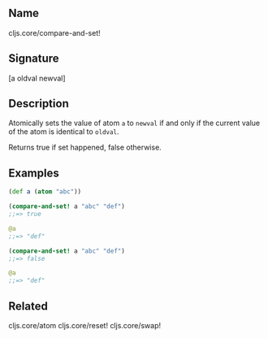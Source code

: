 ## Name
cljs.core/compare-and-set!

## Signature
[a oldval newval]

## Description

Atomically sets the value of atom `a` to `newval` if and only if the current
value of the atom is identical to `oldval`.

Returns true if set happened, false otherwise.

## Examples

```clj
(def a (atom "abc"))

(compare-and-set! a "abc" "def")
;;=> true

@a
;;=> "def"

(compare-and-set! a "abc" "def")
;;=> false

@a
;;=> "def"
```

## Related
cljs.core/atom
cljs.core/reset!
cljs.core/swap!
